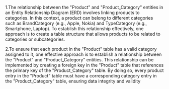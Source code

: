 1.The relationship between the "Product" and "Product_Category" entities in an Entity Relationship Diagram (ERD) involves linking products to categories. In this context, a product can belong to different categories such as BrandCategory (e.g., Apple, Nokia) and TypeCategory (e.g., Smartphone, Laptop). To establish this relationship effectively, one approach is to create a table structure that allows products to be related to categories or subcategories.

2.To ensure that each product in the "Product" table has a valid category assigned to it, one effective approach is to establish a relationship between the "Product" and "Product_Category" entities. This relationship can be implemented by creating a foreign key in the "Product" table that references the primary key of the "Product_Category" table. By doing so, every product entry in the "Product" table must have a corresponding category entry in the "Product_Category" table, ensuring data integrity and validity

